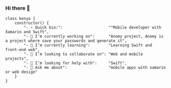 ### Hi there 👋

    class kenya {
        constructor() {
            "- ⚡ Quick bio:":                    ""Mobile developer with Xamarin and Swift",
            "- 🔭 I’m currently working on":      "Anomy project, Anomy is a project where save your passwords and generate it",
            "- 🌱 I’m currently learning":        "Learning Swift and front-end web",
            "- 👯 I’m looking to collaborate on": "Web and mobile projects",
            "- 🤔 I’m looking for help with":     "Swift",
            "- 💬 Ask me about":                  "mobile apps with xamarin or web design"
        }
    }
